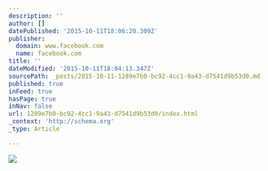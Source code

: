 ```yaml
---
description: ''
author: []
datePublished: '2015-10-11T18:06:20.309Z'
publisher:
  domain: www.facebook.com
  name: facebook.com
title: ''
dateModified: '2015-10-11T18:04:13.347Z'
sourcePath: _posts/2015-10-11-1289e7b0-bc92-4cc1-9a43-d7541d9b53d0.md
published: true
inFeed: true
hasPage: true
inNav: false
url: 1289e7b0-bc92-4cc1-9a43-d7541d9b53d0/index.html
_context: 'http://schema.org'
_type: Article

---
```

![](https://scontent-ord1-1.xx.fbcdn.net/hphotos-xap1/t31.0-8/12132464_896885583721278_2434751567288079589_o.jpg)